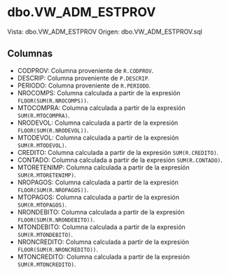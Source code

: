# dbo.VW_ADM_ESTPROV

Vista: dbo.VW_ADM_ESTPROV
Origen: dbo.VW_ADM_ESTPROV.sql

## Columnas

- CODPROV: Columna proveniente de `R.CODPROV`.
- DESCRIP: Columna proveniente de `P.DESCRIP`.
- PERIODO: Columna proveniente de `R.PERIODO`.
- NROCOMPS: Columna calculada a partir de la expresión `FLOOR(SUM(R.NROCOMPS))`.
- MTOCOMPRA: Columna calculada a partir de la expresión `SUM(R.MTOCOMPRA)`.
- NRODEVOL: Columna calculada a partir de la expresión `FLOOR(SUM(R.NRODEVOL))`.
- MTODEVOL: Columna calculada a partir de la expresión `SUM(R.MTODEVOL)`.
- CREDITO: Columna calculada a partir de la expresión `SUM(R.CREDITO)`.
- CONTADO: Columna calculada a partir de la expresión `SUM(R.CONTADO)`.
- MTORETENIMP: Columna calculada a partir de la expresión `SUM(R.MTORETENIMP)`.
- NROPAGOS: Columna calculada a partir de la expresión `FLOOR(SUM(R.NROPAGOS))`.
- MTOPAGOS: Columna calculada a partir de la expresión `SUM(R.MTOPAGOS)`.
- NRONDEBITO: Columna calculada a partir de la expresión `FLOOR(SUM(R.NRONDEBITO))`.
- MTONDEBITO: Columna calculada a partir de la expresión `SUM(R.MTONDEBITO)`.
- NRONCREDITO: Columna calculada a partir de la expresión `FLOOR(SUM(R.NRONCREDITO))`.
- MTONCREDITO: Columna calculada a partir de la expresión `SUM(R.MTONCREDITO)`.
